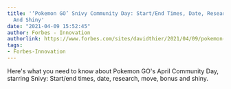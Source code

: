 ```yaml
---
title: '‘Pokemon GO’ Snivy Community Day: Start/End Times, Date, Research, Move, Bonus
  And Shiny'
date: "2021-04-09 15:52:45"
author: Forbes - Innovation
authorlink: https://www.forbes.com/sites/davidthier/2021/04/09/pokemon-go-snivy-community-day-startend-times-date-research-move-bonus-and-shiny/
tags:
- Forbes-Innovation
---
```

Here's what you need to know about Pokemon GO's April Community Day, starring Snivy: Start/end times, date, research, move, bonus and shiny.